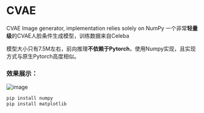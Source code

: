 # CVAE
CVAE Image generator, implementation relies solely on NumPy
一个非常**轻量级**的CVAE人脸条件生成模型，训练数据来自Celeba

模型大小只有7.5M左右，前向推理**不依赖于Pytorch**，使用Numpy实现，且实现方式与原生Pytorch高度相似。

### 效果展示：
![image](https://github.com/hammershock/CVAEGenerator/assets/109429530/429fd044-f71f-4e42-9bfb-7dcd84d49fd6)

```bash
pip install numpy
pip install matplotlib
```
